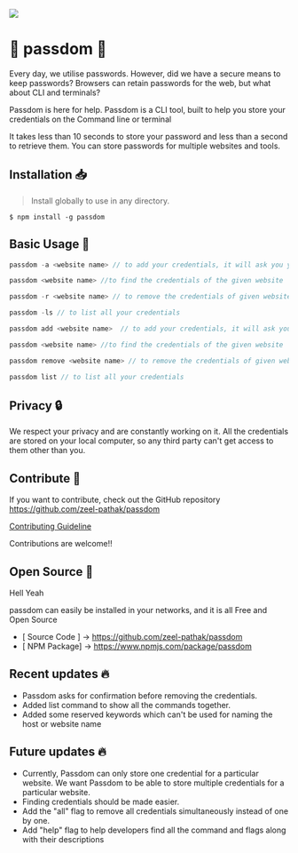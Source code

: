 <centre><img src="Images/passdom_full.svg"></centre>
# 🔑 passdom 🔑


Every day, we utilise passwords. However, did we have a secure means to keep passwords? Browsers can retain passwords for the web, but what about CLI and terminals?

Passdom is here for help. Passdom is a CLI tool, built to help you store your credentials on the Command line or terminal

It takes less than 10 seconds to store your password and less than a second to retrieve them. You can store passwords for multiple websites and tools.


## Installation 📥
> Install globally to use in any directory.
```
$ npm install -g passdom
```

## Basic Usage 📒
```js
passdom -a <website name> // to add your credentials, it will ask you your credentials {Website name is the name of site of which you have to add credentials}

passdom <website name> //to find the credentials of the given website

passdom -r <website name> // to remove the credentials of given website

passdom -ls // to list all your credentials
```
```js
passdom add <website name>  // to add your credentials, it will ask you your credentials {Website name is the name of site of which you have to add credentials}

passdom <website name> //to find the credentials of the given website

passdom remove <website name> // to remove the credentials of given website

passdom list // to list all your credentials

```

## Privacy 🔒

We respect your privacy and are constantly working on it.
All the credentials are stored on your local computer, so any third party can't get access to them other than you.

## Contribute 📂

If you want to contribute, check out the GitHub repository 
https://github.com/zeel-pathak/passdom

[Contributing Guideline](/CONTRIBUTING.md)

Contributions are welcome!!
 
## Open Source 👐

Hell Yeah

passdom can easily be installed in your networks, and it is all Free and Open Source
* [ Source Code ] -> https://github.com/zeel-pathak/passdom
* [ NPM Package] ->  https://www.npmjs.com/package/passdom


## Recent updates 🔥

* Passdom asks for confirmation before removing the credentials.
* Added list command to show all the commands together.
* Added some reserved keywords which can't be used for naming the host or website name

## Future updates 🔥

* Currently, Passdom can only store one credential for a particular website. We want Passdom to be able to store multiple credentials for a particular website. 
* Finding credentials should be made easier.
* Add the "all" flag to remove all credentials simultaneously instead of one by one.
* Add "help" flag to help developers find all the command and flags along with their descriptions

